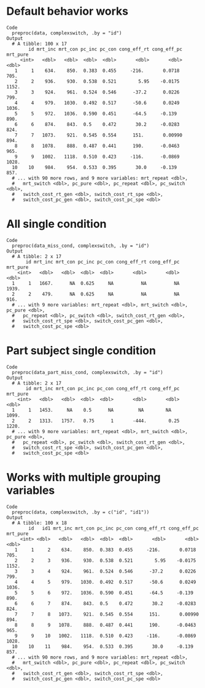 # Default behavior works

    Code
      preproc(data, complexswitch, .by = "id")
    Output
      # A tibble: 100 x 17
            id mrt_inc mrt_con pc_inc pc_con cong_eff_rt cong_eff_pc mrt_pure
         <int>   <dbl>   <dbl>  <dbl>  <dbl>       <dbl>       <dbl>    <dbl>
       1     1    634.    850.  0.383  0.455     -216.       0.0718      705.
       2     2    936.    930.  0.538  0.521        5.95    -0.0175     1152.
       3     3    924.    961.  0.524  0.546      -37.2      0.0226      799.
       4     4    979.   1030.  0.492  0.517      -50.6      0.0249     1036.
       5     5    972.   1036.  0.590  0.451      -64.5     -0.139       890.
       6     6    874.    843.  0.5    0.472       30.2     -0.0283      824.
       7     7   1073.    921.  0.545  0.554      151.       0.00990     894.
       8     8   1078.    888.  0.487  0.441      190.      -0.0463      965.
       9     9   1002.   1118.  0.510  0.423     -116.      -0.0869     1028.
      10    10    984.    954.  0.533  0.395       30.0     -0.139       857.
      # ... with 90 more rows, and 9 more variables: mrt_repeat <dbl>,
      #   mrt_switch <dbl>, pc_pure <dbl>, pc_repeat <dbl>, pc_switch <dbl>,
      #   switch_cost_rt_gen <dbl>, switch_cost_rt_spe <dbl>,
      #   switch_cost_pc_gen <dbl>, switch_cost_pc_spe <dbl>

# All single condition

    Code
      preproc(data_miss_cond, complexswitch, .by = "id")
    Output
      # A tibble: 2 x 17
           id mrt_inc mrt_con pc_inc pc_con cong_eff_rt cong_eff_pc mrt_pure
        <int>   <dbl>   <dbl>  <dbl>  <dbl>       <dbl>       <dbl>    <dbl>
      1     1   1667.      NA  0.625     NA          NA          NA    1939.
      2     2    479.      NA  0.625     NA          NA          NA     916.
      # ... with 9 more variables: mrt_repeat <dbl>, mrt_switch <dbl>, pc_pure <dbl>,
      #   pc_repeat <dbl>, pc_switch <dbl>, switch_cost_rt_gen <dbl>,
      #   switch_cost_rt_spe <dbl>, switch_cost_pc_gen <dbl>,
      #   switch_cost_pc_spe <dbl>

# Part subject single condition

    Code
      preproc(data_part_miss_cond, complexswitch, .by = "id")
    Output
      # A tibble: 2 x 17
           id mrt_inc mrt_con pc_inc pc_con cong_eff_rt cong_eff_pc mrt_pure
        <int>   <dbl>   <dbl>  <dbl>  <dbl>       <dbl>       <dbl>    <dbl>
      1     1   1453.     NA    0.5      NA         NA        NA       1099.
      2     2   1313.   1757.   0.75      1       -444.        0.25    1220.
      # ... with 9 more variables: mrt_repeat <dbl>, mrt_switch <dbl>, pc_pure <dbl>,
      #   pc_repeat <dbl>, pc_switch <dbl>, switch_cost_rt_gen <dbl>,
      #   switch_cost_rt_spe <dbl>, switch_cost_pc_gen <dbl>,
      #   switch_cost_pc_spe <dbl>

# Works with multiple grouping variables

    Code
      preproc(data, complexswitch, .by = c("id", "id1"))
    Output
      # A tibble: 100 x 18
            id   id1 mrt_inc mrt_con pc_inc pc_con cong_eff_rt cong_eff_pc mrt_pure
         <int> <dbl>   <dbl>   <dbl>  <dbl>  <dbl>       <dbl>       <dbl>    <dbl>
       1     1     2    634.    850.  0.383  0.455     -216.       0.0718      705.
       2     2     3    936.    930.  0.538  0.521        5.95    -0.0175     1152.
       3     3     4    924.    961.  0.524  0.546      -37.2      0.0226      799.
       4     4     5    979.   1030.  0.492  0.517      -50.6      0.0249     1036.
       5     5     6    972.   1036.  0.590  0.451      -64.5     -0.139       890.
       6     6     7    874.    843.  0.5    0.472       30.2     -0.0283      824.
       7     7     8   1073.    921.  0.545  0.554      151.       0.00990     894.
       8     8     9   1078.    888.  0.487  0.441      190.      -0.0463      965.
       9     9    10   1002.   1118.  0.510  0.423     -116.      -0.0869     1028.
      10    10    11    984.    954.  0.533  0.395       30.0     -0.139       857.
      # ... with 90 more rows, and 9 more variables: mrt_repeat <dbl>,
      #   mrt_switch <dbl>, pc_pure <dbl>, pc_repeat <dbl>, pc_switch <dbl>,
      #   switch_cost_rt_gen <dbl>, switch_cost_rt_spe <dbl>,
      #   switch_cost_pc_gen <dbl>, switch_cost_pc_spe <dbl>

